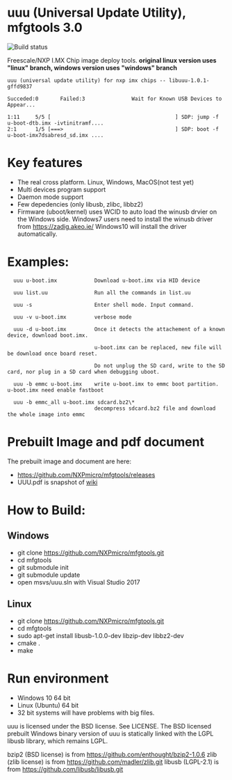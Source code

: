 # uuu (Universal Update Utility), mfgtools 3.0

![Build status](https://ci.appveyor.com/api/projects/status/github/NXPmicro/mfgtools?svg=true)

Freescale/NXP I.MX Chip image deploy tools.
**original linux version uses "linux" branch, windows version uses "windows" branch**

    uuu (universal update utility) for nxp imx chips -- libuuu-1.0.1-gffd9837

    Succeded:0       Failed:3               Wait for Known USB Devices to Appear...

    1:11     5/5 [                                        ] SDP: jump -f u-boot-dtb.imx -ivtinitramf....
    2:1      1/5 [===>                                    ] SDP: boot -f u-boot-imx7dsabresd_sd.imx ....

# Key features 
 - The real cross platform. Linux, Windows, MacOS(not test yet)
 - Multi devices program support
 - Daemon mode support
 - Few depedencies (only libusb, zlibc, libbz2)
 - Firmware (uboot/kernel) uses WCID to auto load the winusb drvier on the Windows side. Windows7 users need to install the winusb driver from https://zadig.akeo.ie/  Windows10 will install the driver automatically.

# Examples:
```
  uuu u-boot.imx            Download u-boot.imx via HID device
  
  uuu list.uu               Run all the commands in list.uu
  
  uuu -s                    Enter shell mode. Input command. 

  uuu -v u-boot.imx         verbose mode
 
  uuu -d u-boot.imx         Once it detects the attachement of a known device, download boot.imx. 
                            
                            u-boot.imx can be replaced, new file will be download once board reset.
                            
                            Do not unplug the SD card, write to the SD card, nor plug in a SD card when debugging uboot.
                            
  uuu -b emmc u-boot.imx    write u-boot.imx to emmc boot partition. u-boot.imx need enable fastboot
  
  uuu -b emmc_all u-boot.imx sdcard.bz2\*
                            decompress sdcard.bz2 file and download the whole image into emmc
```

# Prebuilt Image and pdf document

The prebuilt image and document are here:
  - https://github.com/NXPmicro/mfgtools/releases
  - UUU.pdf is snapshot of [wiki](https://github.com/NXPmicro/mfgtools/wiki)
 
# How to Build:

## Windows
- git clone https://github.com/NXPmicro/mfgtools.git
- cd mfgtools
- git submodule init
- git submodule update
- open msvs/uuu.sln with Visual Studio 2017

## Linux
- git clone https://github.com/NXPmicro/mfgtools.git
- cd mfgtools
- sudo apt-get install libusb-1.0.0-dev libzip-dev libbz2-dev
- cmake .
- make

# Run environment
 - Windows 10 64 bit
 - Linux (Ubuntu) 64 bit
 - 32 bit systems will have problems with big files.

uuu is licensed under the BSD license. See LICENSE.
The BSD licensed prebuilt Windows binary version of uuu is statically linked with the LGPL libusb library, which remains LGPL.

bzip2 (BSD license) is from https://github.com/enthought/bzip2-1.0.6
zlib  (zlib license) is from https://github.com/madler/zlib.git
libusb (LGPL-2.1) is from  https://github.com/libusb/libusb.git
